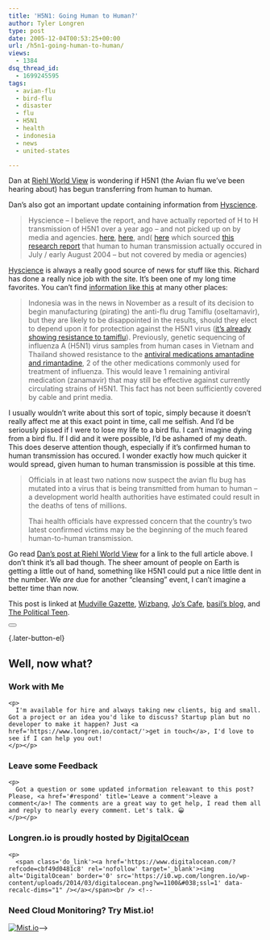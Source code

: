 ```yaml
---
title: 'H5N1: Going Human to Human?'
author: Tyler Longren
type: post
date: 2005-12-04T00:53:25+00:00
url: /h5n1-going-human-to-human/
views:
  - 1384
dsq_thread_id:
  - 1699245595
tags:
  - avian-flu
  - bird-flu
  - disaster
  - flu
  - H5N1
  - health
  - indonesia
  - news
  - united-states

---
```

Dan at [Riehl World View][1] is wondering if H5N1 (the Avian flu we&#8217;ve been hearing about) has begun transferring from human to human.

Dan&#8217;s also got an important update containing information from [Hyscience][2].

> Hyscience &#8211; I believe the report, and have actually reported of H to H transmission of H5N1 over a year ago &#8211; and not picked up on by media and agencies. [here][3], [here][4], and( [here][5] which sourced [this research report][6] that human to human transmission actually occured in July / early August 2004 &#8211; but not covered by media or agencies)

<!--adsense-->

  
[Hyscience][7] is always a really good source of news for stuff like this. Richard has done a really nice job with the site. It&#8217;s been one of my long time favorites. You can&#8217;t find [information like this][2] at many other places:

> Indonesia was in the news in November as a result of its decision to begin manufacturing (pirating) the anti-flu drug Tamiflu (oseltamavir), but they are likely to be disappointed in the results, should they elect to depend upon it for protection against the H5N1 virus ([it&#8217;s already showing resistance to tamiflu][8]). Previously, genetic sequencing of influenza A (H5N1) virus samples from human cases in Vietnam and Thailand showed resistance to the [antiviral medications amantadine and rimantadine][4], 2 of the other medications commonly used for treatment of influenza. This would leave 1 remaining antiviral medication (zanamavir) that may still be effective against currently circulating strains of H5N1. This fact has not been sufficiently covered by cable and print media.

I usually wouldn&#8217;t write about this sort of topic, simply because it doesn&#8217;t really affect me at this exact point in time, call me selfish. And I&#8217;d be seriously pissed if I were to lose my life to a bird flu. I can&#8217;t imagine dying from a bird flu. If I did and it were possible, I&#8217;d be ashamed of my death. This does deserve attention though, especially if it&#8217;s confirmed human to human transmission has occured. I wonder exactly how much quicker it would spread, given human to human transmission is possible at this time.

> Officials in at least two nations now suspect the avian flu bug has mutated into a virus that is being transmitted from human to human – a development world health authorities have estimated could result in the deaths of tens of millions.
> 
> Thai health officials have expressed concern that the country&#8217;s two latest confirmed victims may be the beginning of the much feared human-to-human transmission.

<!--adsense-->

  
Go read [Dan&#8217;s post at Riehl World View][1] for a link to the full article above. I don&#8217;t think it&#8217;s all bad though. The sheer amount of people on Earth is getting a little out of hand, something like H5N1 could put a nice little dent in the number. We _are_ due for another &#8220;cleansing&#8221; event, I can&#8217;t imagine a better time than now.

This post is linked at [Mudville Gazette][9], [Wizbang][10], [Jo&#8217;s Cafe][11], [basil&#8217;s blog][12], and [The Political Teen][13]. 

<div class="wpulike wpulike-default " >
  <div class="wp_ulike_general_class wp_ulike_is_not_liked">
    <button type="button"
					aria-label="Like Button"
					data-ulike-id="2110"
					data-ulike-nonce="4e45f32b3d"
					data-ulike-type="likeThis"
					data-ulike-template="wpulike-default"
					data-ulike-display-likers="0"
					data-ulike-disable-pophover="0"
					class="wp_ulike_btn wp_ulike_put_image wp_likethis_2110"></button><span class="count-box"></span>
  </div>
</div>

[][14]{.later-button-el}

<div class='what-next'>
  <h2>
    Well, now what?
  </h2>
  
  <div class='hire'>
    <h3>
      Work with Me
    </h3>
    
    <p>
      I'm available for hire and always taking new clients, big and small. Got a project or an idea you'd like to discuss? Startup plan but no developer to make it happen? Just <a href='https://www.longren.io/contact/'>get in touch</a>, I'd love to see if I can help you out!
    </p></p>
  </div>
  
  <div class='hire'>
    <h3>
      Leave some Feedback
    </h3>
    
    <p>
      Got a question or some updated information releavant to this post? Please, <a href='#respond' title='Leave a comment'>leave a comment</a>! The comments are a great way to get help, I read them all and reply to nearly every comment. Let's talk. 😀
    </p></p>
  </div>
  
  <div class='now-what-bottom-ad'>
    <h3>
      Longren.io is proudly hosted by <a href='https://www.digitalocean.com/?refcode=cbf49d0481c8'>DigitalOcean</a>
    </h3>
    
    <p>
      <span class='do_link'><a href='https://www.digitalocean.com/?refcode=cbf49d0481c8' rel='nofollow' target='_blank'><img alt='DigitalOcean' border='0' src='https://i0.wp.com/longren.io/wp-content/uploads/2014/03/digitalocean.png?w=1100&#038;ssl=1' data-recalc-dims="1" /></a></span><br /> <!--

<h3>Need Cloud Monitoring? Try Mist.io!</h3>

<span class='do_link'><a href='http://mist.io/?ref=tyler' rel='nofollow' target='_blank'><img alt='Mist.io' border='0' src='https://i0.wp.com/longren.io/wp-content/uploads/2014/04/mistio.jpg?w=1100&#038;ssl=1' data-recalc-dims="1"></a></span>--></div> </div>

 [1]: http://www.riehlworldview.com/carnivorous_conservative/2005/12/h5n1_has_human_.html
 [2]: http://www.hyscience.com/archives/2005/12/h5n1_human_to_h.php
 [3]: http://www.hyscience.com/archives/2004/12/bird_fluavian_i.php
 [4]: http://www.hyscience.com/archives/2005/01/vietnam_reports.php
 [5]: http://www.hyscience.com/archives/2005/01/it_just_keeps_c.php
 [6]: http://www.recombinomics.com/News/09280401/human_human_probable.html
 [7]: http://www.hyscience.com
 [8]: http://www.hyscience.com/archives/2005/11/indonesia_pirat_1.php
 [9]: http://www.mudvillegazette.com/archives/003884.html
 [10]: http://wizbangblog.com/archives/007720.php
 [11]: http://joscafe.com/2005/12/03/saturday-specials-27/
 [12]: http://www.basilsblog.net/archives/2005/12/brunch-12-03-2005/
 [13]: http://thepoliticalteen.net/2005/12/03/open-trackbacks-saturday/
 [14]: #